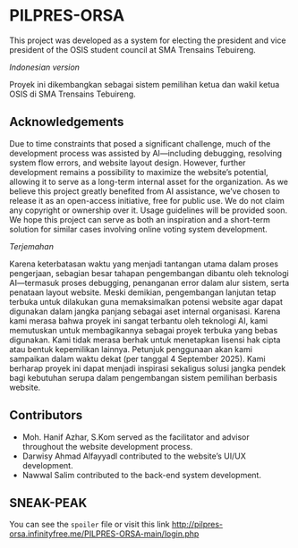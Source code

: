 # PILPRES-ORSA

This project was developed as a system for electing the president and vice president of the OSIS student council at SMA Trensains Tebuireng.

_Indonesian version_

Proyek ini dikembangkan sebagai sistem pemilihan ketua dan wakil ketua OSIS di SMA Trensains Tebuireng.

## Acknowledgements

Due to time constraints that posed a significant challenge, much of the development process was assisted by AI—including debugging, resolving system flow errors, and website layout design.
However, further development remains a possibility to maximize the website’s potential, allowing it to serve as a long-term internal asset for the organization.
As we believe this project greatly benefited from AI assistance, we’ve chosen to release it as an open-access initiative, free for public use. We do not claim any copyright or ownership over it.
Usage guidelines will be provided soon. We hope this project can serve as both an inspiration and a short-term solution for similar cases involving online voting system development.

_Terjemahan_

Karena keterbatasan waktu yang menjadi tantangan utama dalam proses pengerjaan, sebagian besar tahapan pengembangan dibantu oleh teknologi AI—termasuk proses debugging, penanganan error dalam alur sistem, serta penataan layout website.
Meski demikian, pengembangan lanjutan tetap terbuka untuk dilakukan guna memaksimalkan potensi website agar dapat digunakan dalam jangka panjang sebagai aset internal organisasi.
Karena kami merasa bahwa proyek ini sangat terbantu oleh teknologi AI, kami memutuskan untuk membagikannya sebagai proyek terbuka yang bebas digunakan. Kami tidak merasa berhak untuk menetapkan lisensi hak cipta atau bentuk kepemilikan lainnya.
Petunjuk penggunaan akan kami sampaikan dalam waktu dekat (per tanggal 4 September 2025). Kami berharap proyek ini dapat menjadi inspirasi sekaligus solusi jangka pendek bagi kebutuhan serupa dalam pengembangan sistem pemilihan berbasis website.

## Contributors

- Moh. Hanif Azhar, S.Kom served as the facilitator and advisor throughout the website development process.
- Darwisy Ahmad Alfayyadl contributed to the website’s UI/UX development.
- Nawwal Salim contributed to the back-end system development.

## SNEAK-PEAK
You can see the `spoiler` file or visit this link http://pilpres-orsa.infinityfree.me/PILPRES-ORSA-main/login.php
